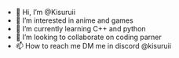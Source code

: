 - 👋 Hi, I’m @Kisuruii
- 👀 I’m interested in anime and games 
- 🌱 I’m currently learning C++ and python
- 💞️ I’m looking to collaborate on coding parner
- 📫 How to reach me DM me in discord @kisuruii

<!---
Kisuruii/Kisuruii is a ✨ special ✨ repository because its `README.md` (this file) appears on your GitHub profile.
You can click the Preview link to take a look at your changes.
--->

